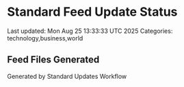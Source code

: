 # Standard Feed Update Status
Last updated: Mon Aug 25 13:33:33 UTC 2025
Categories: technology,business,world

## Feed Files Generated

Generated by Standard Updates Workflow
